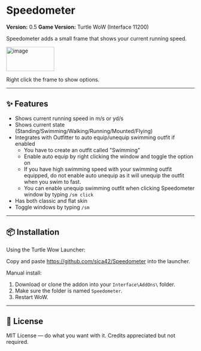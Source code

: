# Speedometer
**Version:** 0.5
**Game Version:** Turtle WoW (Interface 11200)

Speedometer adds a small frame that shows your current running speed.

<img width="128" height="65" alt="image" src="https://github.com/user-attachments/assets/55cfc3a0-982a-472c-9a4c-4a36e98d908e" />

Right click the frame to show options.

---

## ✨ Features

* Shows current running speed in m/s or yd/s
* Shows current state (Standing/Swimming/Walking/Running/Mounted/Flying)
* Integrates with Outfitter to auto equip/unequip swimming outfit if enabled
  * You have to create an outfit called "Swimming"
  * Enable auto equip by right clicking the window and toggle the option on
  * If you have high swimming speed with your swimming outfit equipped, do not enable auto unequip as it will unequip the outfit when you swim to fast.
  * You can enable unequip swimming outfit when clicking Speedometer window by typing `/sm click`
* Has both classic and flat skin
* Toggle windows by typing `/sm`

---

## 📦 Installation

Using the Turtle Wow Launcher:

Copy and paste https://github.com/sica42/Speedometer into the launcher.

Manual install:
1. Download or clone the addon into your `Interface\AddOns\` folder.
2. Make sure the folder is named `Speedometer`.
3. Restart WoW.

---

## 📄 License

MIT License — do what you want with it. Credits appreciated but not required.
